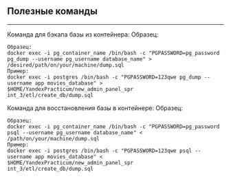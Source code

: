 ## Полезные команды

---
Команда для бэкапа базы из контейнера:
Образец:
```
Образец:
docker exec -i pg_container_name /bin/bash -c "PGPASSWORD=pg_password pg_dump --username pg_username database_name" > /desired/path/on/your/machine/dump.sql
Пример:
docker exec -i postgres /bin/bash -c "PGPASSWORD=123qwe pg_dump --username app movies_database" > $HOME/YandexPracticum/new_admin_panel_spr
int_3/etl/create_db/dump.sql
```

Команда для восстановления базы в контейнере:
Образец:
```
Образец:
docker exec -i pg_container_name /bin/bash -c "PGPASSWORD=pg_password psql --username pg_username database_name" < /path/on/your/machine/dump.sql
Пример:
docker exec -i postgres /bin/bash -c "PGPASSWORD=123qwe psql --username app movies_database" < $HOME/YandexPracticum/new_admin_panel_spr
int_3/etl/create_db/dump.sql
```

